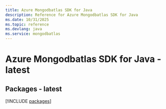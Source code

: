 ```yaml
---
title: Azure Mongodbatlas SDK for Java
description: Reference for Azure Mongodbatlas SDK for Java
ms.date: 10/31/2025
ms.topic: reference
ms.devlang: java
ms.service: mongodbatlas
---
```

# Azure Mongodbatlas SDK for Java - latest
## Packages - latest
[!INCLUDE [packages](mongodbatlas-index.md)]